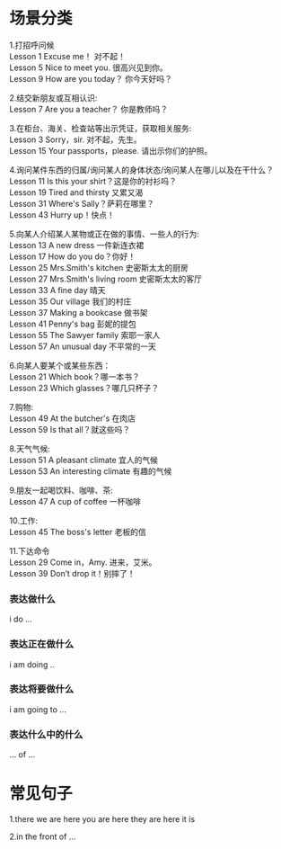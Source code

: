 # 场景分类

1.打招呼问候  
    Lesson 1 Excuse me！ 对不起！  
    Lesson 5 Nice to meet you.  很高兴见到你。  
    Lesson 9 How are you today？ 你今天好吗？  

2.结交新朋友或互相认识:   
    Lesson 7 Are you a teacher？ 你是教师吗？   

3.在柜台、海关、检查站等出示凭证，获取相关服务:   
    Lesson 3 Sorry，sir.  对不起，先生。   
    Lesson 15 Your passports，please. 请出示你们的护照。   

4.询问某件东西的归属/询问某人的身体状态/询问某人在哪儿以及在干什么？   
    Lesson 11 Is this your shirt？这是你的衬衫吗？   
    Lesson 19 Tired and thirsty 又累又渴   
    Lesson 31 Where's Sally？萨莉在哪里？   
    Lesson 43 Hurry up！快点！   

5.向某人介绍某人某物或正在做的事情、一些人的行为:   
    Lesson 13 A new dress 一件新连衣裙   
    Lesson 17 How do you do？你好！   
    Lesson 25 Mrs.Smith's kitchen 史密斯太太的厨房   
    Lesson 27 Mrs.Smith's living room 史密斯太太的客厅   
    Lesson 33 A fine day 晴天   
    Lesson 35 Our village 我们的村庄   
    Lesson 37 Making a bookcase 做书架   
    Lesson 41 Penny's bag 彭妮的提包   
    Lesson 55 The Sawyer family 索耶一家人   
    Lesson 57 An unusual day 不平常的一天   

6.向某人要某个或某些东西：   
    Lesson 21 Which book？哪一本书？   
    Lesson 23 Which glasses？哪几只杯子？   

7.购物:   
    Lesson 49 At the butcher's 在肉店   
    Lesson 59 Is that all？就这些吗？   

8.天气气候:   
    Lesson 51 A pleasant climate 宜人的气候   
    Lesson 53 An interesting climate 有趣的气候   

9.朋友一起喝饮料、咖啡、茶:   
    Lesson 47 A cup of coffee 一杯咖啡   

10.工作:   
    Lesson 45 The boss's letter 老板的信   

11.下达命令   
    Lesson 29 Come in，Amy. 进来，艾米。   
    Lesson 39 Don’t drop it！别摔了！   


### 表达做什么
  i do ...

### 表达正在做什么
  i am doing ..

### 表达将要做什么
  i am going to ...

### 表达什么中的什么
  ... of ...


# 常见句子

1.there we are
  here you are
  here they are
  here it is

2.in the front of ...






